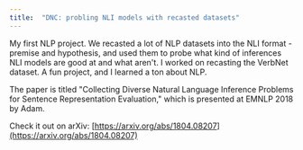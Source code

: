 ```yaml
---
title:  "DNC: probling NLI models with recasted datasets"
---
```


My first NLP project. We recasted a lot of NLP datasets into the NLI format - premise and hypothesis, and used them to probe what kind of inferences NLI models are good at and what aren't. I worked on recasting the VerbNet dataset. A fun project, and I learned a ton about NLP.

The paper is titled "Collecting Diverse Natural Language Inference Problems for Sentence Representation Evaluation," which is presented at EMNLP 2018 by Adam.

Check it out on arXiv: [https://arxiv.org/abs/1804.08207](https://arxiv.org/abs/1804.08207)

